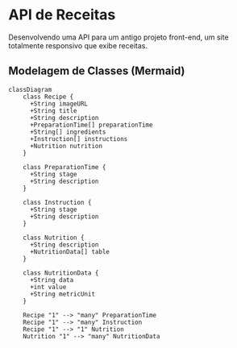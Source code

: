 # API de Receitas
Desenvolvendo uma API para um antigo projeto front-end, um site totalmente responsivo que exibe receitas.

## Modelagem de Classes (Mermaid)
```mermaid
classDiagram
    class Recipe {
      +String imageURL
      +String title
      +String description
      +PreparationTime[] preparationTime
      +String[] ingredients
      +Instruction[] instructions
      +Nutrition nutrition
    }

    class PreparationTime {
      +String stage
      +String description
    }

    class Instruction {
      +String stage
      +String description
    }

    class Nutrition {
      +String description
      +NutritionData[] table
    }

    class NutritionData {
      +String data
      +int value
      +String metricUnit
    }

    Recipe "1" --> "many" PreparationTime
    Recipe "1" --> "many" Instruction
    Recipe "1" --> "1" Nutrition
    Nutrition "1" --> "many" NutritionData
```
